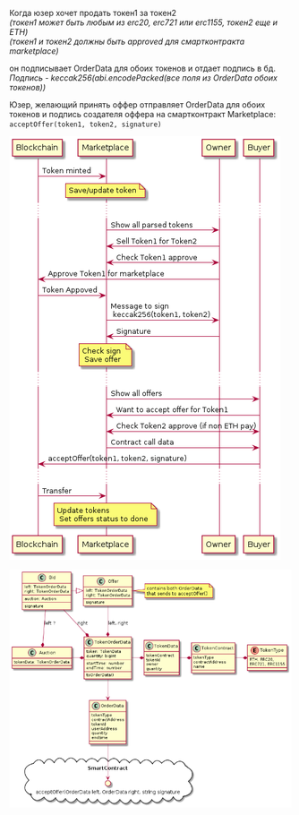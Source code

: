 
Когда юзер хочет продать токен1 за токен2    
_(токен1 может быть любым из erc20, erc721 или erc1155, токен2 еще и ETH)_  
_(токен1 и токен2 должны быть approved для смартконтракта marketplace)_

он подписывает OrderData для обоих токенов и отдает подпись в бд.
_Подпись - keccak256(abi.encodePacked(все поля из OrderData обоих токенов))_

Юзер, желающий принять оффер отправляет OrderData для обоих токенов и подпись создателя оффера на смартконтракт Marketplace:
`acceptOffer(token1, token2, signature)`



![uml](./docs/output/flow.png)

![uml](./docs/output/classes.png)
